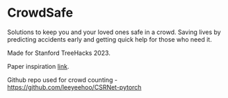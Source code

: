 # CrowdSafe
Solutions to keep you and your loved ones safe in a crowd. Saving lives by predicting accidents early and getting quick help for those who need it.

Made for Stanford TreeHacks 2023.



Paper inspiration [link](https://arxiv.org/pdf/1802.10062.pdf).


Github repo used for crowd counting - https://github.com/leeyeehoo/CSRNet-pytorch
